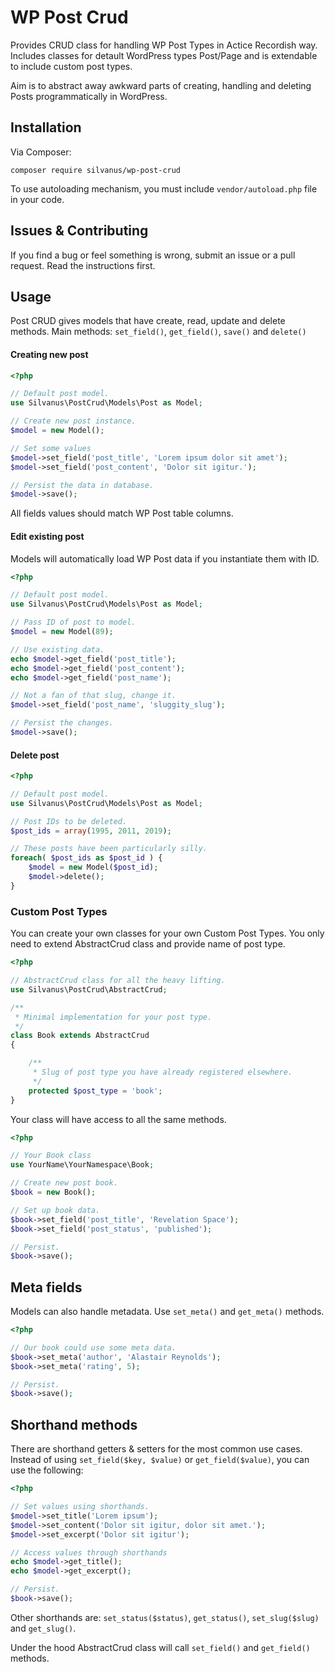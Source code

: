 # WP Post Crud

Provides CRUD class for handling WP Post Types in Actice Recordish way. Includes classes for detault WordPress types Post/Page and is extendable to include custom post types.

Aim is to abstract away awkward parts of creating, handling and deleting Posts programmatically in WordPress.

## Installation

Via Composer:

`composer require silvanus/wp-post-crud`

To use autoloading mechanism, you must include `vendor/autoload.php` file in your code.

## Issues & Contributing

If you find a bug or feel something is wrong, submit an issue or a pull request. Read the instructions first.

## Usage

Post CRUD gives models that have create, read, update and delete methods. Main methods: `set_field()`, `get_field()`, `save()` and `delete()`

#### Creating new post

```php
<?php

// Default post model.
use Silvanus\PostCrud\Models\Post as Model;

// Create new post instance.
$model = new Model();

// Set some values
$model->set_field('post_title', 'Lorem ipsum dolor sit amet');
$model->set_field('post_content', 'Dolor sit igitur.');

// Persist the data in database.
$model->save();
```
All fields values should match WP Post table columns.

#### Edit existing post

Models will automatically load WP Post data if you instantiate them with ID.

```php
<?php

// Default post model.
use Silvanus\PostCrud\Models\Post as Model;

// Pass ID of post to model.
$model = new Model(89);

// Use existing data.
echo $model->get_field('post_title');
echo $model->get_field('post_content');
echo $model->get_field('post_name');

// Not a fan of that slug, change it.
$model->set_field('post_name', 'sluggity_slug');

// Persist the changes.
$model->save();
```

#### Delete post

```php
<?php

// Default post model.
use Silvanus\PostCrud\Models\Post as Model;

// Post IDs to be deleted.
$post_ids = array(1995, 2011, 2019);

// These posts have been particularly silly.
foreach( $post_ids as $post_id ) {
    $model = new Model($post_id);
    $model->delete();
}
```

### Custom Post Types

You can create your own classes for your own Custom Post Types. You only need to extend AbstractCrud class and provide name of post type.


```php
<?php

// AbstractCrud class for all the heavy lifting.
use Silvanus\PostCrud\AbstractCrud;

/**
 * Minimal implementation for your post type.
 */
class Book extends AbstractCrud
{

    /**
     * Slug of post type you have already registered elsewhere.
     */
    protected $post_type = 'book';
}
```

Your class will have access to all the same methods.

```php
<?php

// Your Book class
use YourName\YourNamespace\Book;

// Create new post book.
$book = new Book();

// Set up book data.
$book->set_field('post_title', 'Revelation Space');
$book->set_field('post_status', 'published');

// Persist.
$book->save();
```

## Meta fields

Models can also handle metadata. Use `set_meta()` and `get_meta()` methods.

```php
<?php

// Our book could use some meta data.
$book->set_meta('author', 'Alastair Reynolds');
$book->set_meta('rating', 5);

// Persist.
$book->save();
```
## Shorthand methods

There are shorthand getters & setters for the most common use cases. Instead of using `set_field($key, $value)` or `get_field($value)`, you can use the following:

```php
<?php

// Set values using shorthands.
$model->set_title('Lorem ipsum');
$model->set_content('Dolor sit igitur, dolor sit amet.');
$model->set_excerpt('Dolor sit igitur');

// Access values through shorthands
echo $model->get_title();
echo $model->get_excerpt();

// Persist.
$book->save();
```

Other shorthands are: `set_status($status)`, `get_status()`, `set_slug($slug)` and `get_slug()`. 

Under the hood AbstractCrud class will call `set_field()` and `get_field()` methods.
